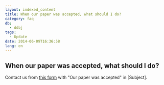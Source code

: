 ```yaml
---
layout: indexed_content
title: When our paper was accepted, what should I do?
category: faq
db:
  - ddbj
tags: 
  - Update
date: 2014-06-09T16:36:58
lang: en
---
```


## When our paper was accepted, what should I do?

<p>Contact us from <a href="/ddbj/update-form-e.html">this form</a> with "Our paper was accepted" in [Subject]. </p>
